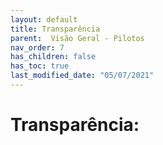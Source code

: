 ```yaml
---
layout: default
title: Transparência
parent:  Visão Geral - Pilotos
nav_order: 7
has_children: false
has_toc: true
last_modified_date: "05/07/2021"
---
```


# Transparência:




